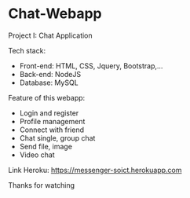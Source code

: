 # Chat-Webapp

Project I: Chat Application

Tech stack:
  
- Front-end: HTML, CSS, Jquery, Bootstrap,...
- Back-end: NodeJS
- Database: MySQL

Feature of this webapp:

- Login and register
- Profile management
- Connect with friend
- Chat single, group chat
- Send file, image
- Video chat

Link Heroku: https://messenger-soict.herokuapp.com

Thanks for watching
